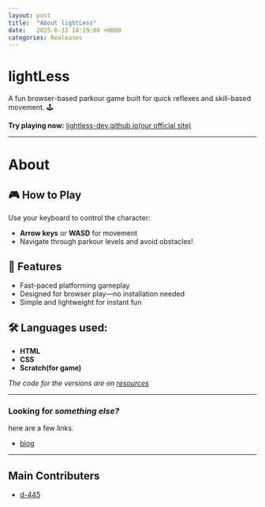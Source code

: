 ```yaml
---
layout: post
title:  "About lightLess"
date:   2025-6-12 14:19:00 +0000
categories: Realeases
---
```



# lightLess

A fun browser-based parkour game built for quick reflexes and skill-based movement. 🕹️

**Try playing now:** [lightless-dev.github.io(our official site)](https://lightless-dev.github.io/)

---
# About

## 🎮 How to Play

Use your keyboard to control the character:

- **Arrow keys** or **WASD** for movement  
- Navigate through parkour levels and avoid obstacles!

## 🚀 Features

- Fast-paced platforming gameplay  
- Designed for browser play—no installation needed  
- Simple and lightweight for instant fun

## 🛠 Languages used:

- **HTML**
- **CSS**
- **Scratch(for game)**

_The code for the versions are on [resources](https://github.com/lightless-dev/resource)_

---
### Looking for _something else?_
here are a few links.

- [blog](https://lightless-dev.github.io/Blog)

---

## Main Contributers

- [d-445](https://github.com/d-445)

